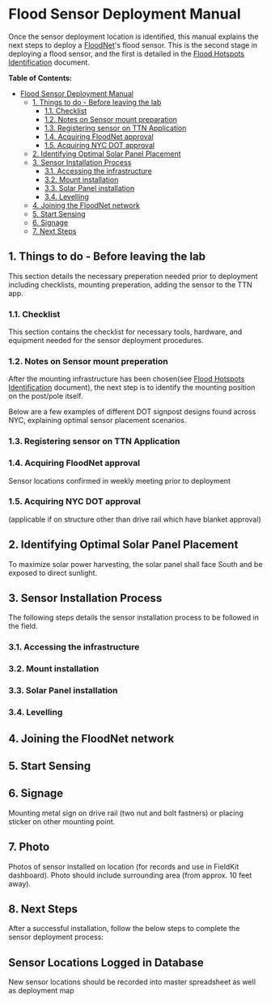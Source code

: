 # Flood Sensor Deployment Manual
Once the sensor deployment location is identified, this manual explains the next steps to deploy a [FloodNet](https://www.floodnet.nyc)'s flood sensor. This is the second stage in deploying a flood sensor, and the first is detailed in the [Flood Hotspots Identification](https://github.com/floodnet-nyc/flood-sensor/blob/main/deployment/hotspot%20identification/flood-hotspots-identification.md) document.

**Table of Contents:**
- [Flood Sensor Deployment Manual](#flood-sensor-deployment-manual)
  - [1. Things to do - Before leaving the lab](#1-things-to-do---before-leaving-the-lab)
    - [1.1. Checklist](#11-checklist)
    - [1.2. Notes on Sensor mount preparation](#12-notes-on-sensor-mount-preperation)
    - [1.3. Registering sensor on TTN Application](#13-registering-sensor-on-ttn-application)
    - [1.4. Acquiring FloodNet approval](#14-acquiring-floodnet-approval)
    - [1.5. Acquiring NYC DOT approval](#15-acquiring-nyc-dot-approval)
  - [2. Identifying Optimal Solar Panel Placement](#2-identifying-optimal-solar-panel-placement)
  - [3. Sensor Installation Process](#3-sensor-installation-process)
    - [3.1. Accessing the infrastructure](#31-accessing-the-infrastructure)
    - [3.2. Mount installation](#32-mount-installation)
    - [3.3. Solar Panel installation](#33-solar-panel-installation)
    - [3.4. Levelling](#34-levelling)
  - [4. Joining the FloodNet network](#4-joining-the-floodnet-network)
  - [5. Start Sensing](#5-start-sensing)
  - [6. Signage](#6-signage)
  - [7. Next Steps](#7-next-steps)

## 1. Things to do - Before leaving the lab
This section details the necessary preperation needed prior to deployment including checklists, mounting preperation, adding the sensor to the TTN app. 
### 1.1. Checklist
This section contains the checklist for necessary tools, hardware, and equipment needed for the sensor deployment procedures.
### 1.2. Notes on Sensor mount preperation
After the mounting infrastructure has been chosen(see [Flood Hotspots Identification](https://github.com/floodnet-nyc/flood-sensor/blob/main/deployment/hotspot%20identification/flood-hotspots-identification.md) document), the next step is to identify the mounting position on the post/pole itself. 

Below are a few examples of different DOT signpost designs found across NYC, explaining optimal sensor placement scenarios. 
### 1.3. Registering sensor on TTN Application

### 1.4. Acquiring FloodNet approval
Sensor locations confirmed in weekly meeting prior to deployment

### 1.5. Acquiring NYC DOT approval
(applicable if on structure other than drive rail which have blanket approval)

## 2. Identifying Optimal Solar Panel Placement
To maximize solar power harvesting, the solar panel shall face South and be exposed to direct sunlight. 

## 3. Sensor Installation Process
The following steps details the sensor installation process to be followed in the field. 
### 3.1. Accessing the infrastructure

### 3.2. Mount installation 

### 3.3. Solar Panel installation

### 3.4. Levelling

## 4. Joining the FloodNet network

## 5. Start Sensing

## 6. Signage
Mounting metal sign on drive rail (two nut and bolt fastners) or placing sticker on other mounting point.

## 7. Photo
Photos of sensor installed on location (for records and use in FieldKit dashboard). Photo should include surrounding area (from approx. 10 feet away).

## 8. Next Steps
After a successful installation, follow the below steps to complete the sensor deployment process:

## Sensor Locations Logged in Database
New sensor locations should be recorded into master spreadsheet as well as deployment map
